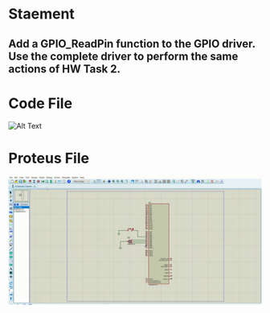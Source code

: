 # Staement 
## Add a GPIO_ReadPin function to the GPIO driver. Use the complete driver to perform the same actions of HW Task 2.

# Code File 

![Alt Text](./code.gif)

# Proteus File

![Alt Text](./proteus.gif)
